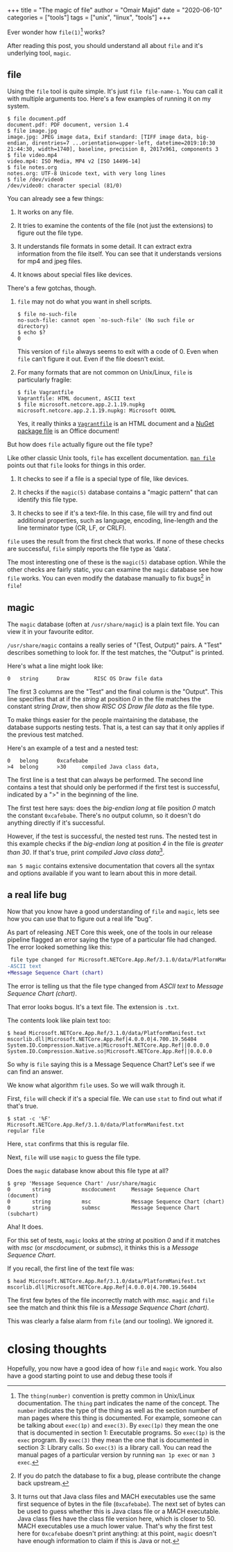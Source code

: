 +++
title = "The magic of file"
author = "Omair Majid"
date = "2020-06-10"
categories = ["tools"]
tags = ["unix", "linux", "tools"]
+++

Ever wonder how `file(1)`[^1] works?

After reading this post, you should understand all about `file` and
it's underlying tool, `magic`.

## file

Using the `file` tool is quite simple. It's just `file file-name-1`.
You can call it with multiple arguments too. Here's a few examples of
running it on my system.

```shell
$ file document.pdf
document.pdf: PDF document, version 1.4
$ file image.jpg
image.jpg: JPEG image data, Exif standard: [TIFF image data, big-endian, direntries=7 ...orientation=upper-left, datetime=2019:10:30 21:44:30, width=1740], baseline, precision 8, 2017x961, components 3
$ file video.mp4
video.mp4: ISO Media, MP4 v2 [ISO 14496-14]
$ file notes.org
notes.org: UTF-8 Unicode text, with very long lines
$ file /dev/video0
/dev/video0: character special (81/0)
```

You can already see a few things:

1. It works on any file.

2. It tries to examine the contents of the file (not just the
   extensions) to figure out the file type.

3. It understands file formats in some detail. It can extract extra
   information from the file itself. You can see that it understands
   versions for mp4 and jpeg files.

4. It knows about special files like devices.

There's a few gotchas, though.

1. `file` may not do what you want in shell scripts.

   ```shell
   $ file no-such-file
   no-such-file: cannot open `no-such-file' (No such file or directory)
   $ echo $?
   0
   ```

   This version of `file` always seems to exit with a code of 0. Even
   when `file` can't figure it out. Even if the file doesn't exist.

2. For many formats that are not common on Unix/Linux, `file` is
   particularly fragile:

   ```shell
   $ file Vagrantfile
   Vagrantfile: HTML document, ASCII text
   $ file microsoft.netcore.app.2.1.19.nupkg
   microsoft.netcore.app.2.1.19.nupkg: Microsoft OOXML
   ```

   Yes, it really thinks a
   [`Vagrantfile`](https://www.vagrantup.com/docs/vagrantfile) is an
   HTML document and a [NuGet package
   file](https://www.nuget.org/packages/Microsoft.NETCore.App/2.1.19)
   is an Office document!

But how does `file` actually figure out the file type?

Like other classic Unix tools, `file` has excellent documentation.
[`man file`](https://man7.org/linux/man-pages/man1/file.1.html) points
out that `file` looks for things in this order.

1. It checks to see if a file is a special type of file, like devices.

2. It checks if the `magic(5)` database contains a "magic pattern"
   that can identify this file type.

3. It checks to see if it's a text-file. In this case, file will try
   and find out additional properties, such as language, encoding,
   line-length and the line terminator type (CR, LF, or CRLF).

`file` uses the result from the first check that works. If none of
these checks are successful, `file` simply reports the file type as
'data'.

The most interesting one of these is the `magic(5)` database option.
While the other checks are fairly static, you can examine the `magic`
database see how `file` works. You can even modify the database
manually to fix bugs[^2] in `file`!

## magic

The `magic` database (often at `/usr/share/magic`) is a plain text
file. You can view it in your favourite editor.

`/usr/share/magic` contains a really series of "(Test, Output)" pairs.
A "Test" describes something to look for. If the test matches, the
"Output" is printed.

Here's what a line might look like:

```text
0   string      Draw        RISC OS Draw file data
```

The first 3 columns are the "Test" and the final column is the
"Output". This line specifies that at if the *string* at position *0*
in the file matches the constant string *Draw*, then show *RISC OS
Draw file data* as the file type.

To make things easier for the people maintaining the database, the
database supports nesting tests. That is, a test can say that it only
applies if the previous test matched.

Here's an example of a test and a nested test:

```text
0   belong      0xcafebabe
>4  belong      >30     compiled Java class data,
```

The first line is a test that can always be performed. The second line
contains a test that should only be performed if the first test is
successful, indicated by a ">" in the beginning of the line.

The first test here says: does the *big-endian long* at file position *0*
match the constant `0xcafebabe`. There's no output column, so it
doesn't do anything directly if it's successful.

However, if the test is successful, the nested test runs. The nested
test in this example checks if the *big-endian long* at position *4* in
the file is *greater than 30*. If that's true, print *compiled Java
class data*[^3].

`man 5 magic` contains extensive documentation that covers all the
syntax and options available if you want to learn about this in more
detail.

## a real life bug

Now that you know have a good understanding of `file` and `magic`,
lets see how you can use that to figure out a real life "bug".

As part of releasing .NET Core this week, one of the tools in our
release pipeline flagged an error saying the type of a particular file
had changed. The error looked something like this:

```diff
 file type changed for Microsoft.NETCore.App.Ref/3.1.0/data/PlatformManifest.txt:
-ASCII text
+Message Sequence Chart (chart)
```

The error is telling us that the file type changed from *ASCII text*
to *Message Sequence Chart (chart)*.

That error looks bogus. It's a text file. The extension is `.txt`.

The contents look like plain text too:

```text
$ head Microsoft.NETCore.App.Ref/3.1.0/data/PlatformManifest.txt
mscorlib.dll|Microsoft.NETCore.App.Ref|4.0.0.0|4.700.19.56404
System.IO.Compression.Native.a|Microsoft.NETCore.App.Ref||0.0.0.0
System.IO.Compression.Native.so|Microsoft.NETCore.App.Ref||0.0.0.0
```

So why is `file` saying this is a Message Sequence Chart? Let's see if
we can find an answer.

We know what algorithm `file` uses. So we will walk through it.

First, `file` will check if it's a special file. We can use `stat` to
find out what if that's true.

```shell
$ stat -c '%F' Microsoft.NETCore.App.Ref/3.1.0/data/PlatformManifest.txt
regular file
```

Here, `stat` confirms that this is regular file.

Next, `file` will use `magic` to guess the file type.

Does the `magic` database know about this file type at all?

```shell
$ grep 'Message Sequence Chart' /usr/share/magic
0       string          mscdocument     Message Sequence Chart (document)
0       string          msc             Message Sequence Chart (chart)
0       string          submsc          Message Sequence Chart (subchart)
```

Aha! It does.

For this set of tests, `magic` looks at the *string* at position *0*
and if it matches with *msc* (or *mscdocument*, or *submsc*), it
thinks this is a *Message Sequence Chart*.

If you recall, the first line of the text file was:

```shell
$ head Microsoft.NETCore.App.Ref/3.1.0/data/PlatformManifest.txt
mscorlib.dll|Microsoft.NETCore.App.Ref|4.0.0.0|4.700.19.56404
```

The first few bytes of the file incorrectly match with *msc*. `magic`
and `file` see the match and think this file is a *Message Sequence
Chart (chart)*.

This was clearly a false alarm from `file` (and our tooling). We
ignored it.

# closing thoughts

Hopefully, you now have a good idea of how `file` and `magic` work.
You also have a good starting point to use and debug these tools if


[^1]: The `thing(number)` convention is pretty common in Unix/Linux
    documentation. The `thing` part indicates the name of the concept.
    The `number` indicates the type of the thing as well as the
    section number of man pages where this thing is documented. For
    example, someone can be talking about `exec(1p)` and `exec(3)`. By
    `exec(1p)` they mean the one that is documented in section 1:
    Executable programs. So `exec(1p)` is the `exec` program. By
    `exec(3)` they mean the one that is documented in section 3:
    Library calls. So `exec(3)` is a library call. You can read the
    manual pages of a particular version by running `man 1p exec` or
    `man 3 exec`.

[^2]: If you do patch the database to fix a bug, please contribute the
    change back upstream.

[^3]: It turns out that Java class files and MACH executables use the
    same first sequence of bytes in the file (`0xcafebabe`). The next
    set of bytes can be used to guess whether this is Java class file
    or a MACH executable. Java class files have the class file version
    here, which is closer to 50. MACH executables use a much lower
    value. That's why the first test here for `0xcafebabe` doesn't
    print anything: at this point, `magic` doesn't have enough
    information to claim if this is Java or not.
